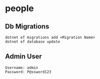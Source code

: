 # people

## Db Migrations
```
dotnet ef migrations add <Migration Name>
dotnet ef database update
```

## Admin User
```
Username: admin
Password: P@ssword123
```